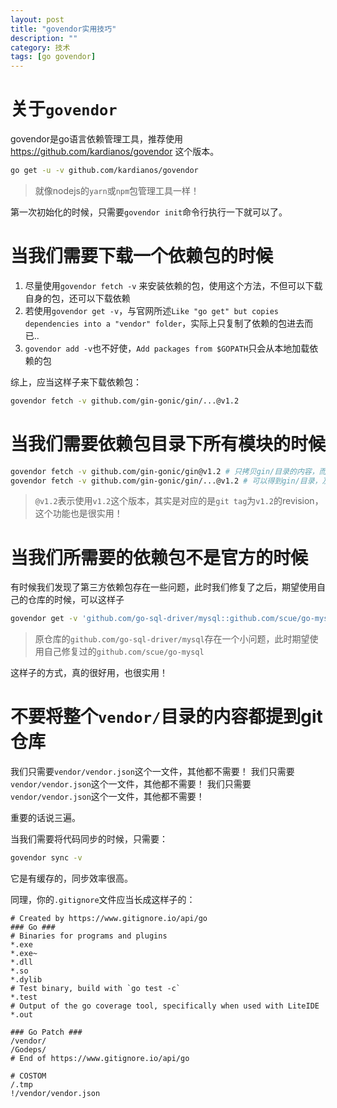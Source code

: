 ```yaml
---
layout: post
title: "govendor实用技巧"
description: ""
category: 技术
tags: [go govendor]
---
```


# 关于`govendor`

govendor是go语言依赖管理工具，推荐使用 https://github.com/kardianos/govendor 这个版本。

```sh
go get -u -v github.com/kardianos/govendor
```

> 就像nodejs的`yarn`或`npm`包管理工具一样！

第一次初始化的时候，只需要`govendor init`命令行执行一下就可以了。

# 当我们需要下载一个依赖包的时候

1. 尽量使用`govendor fetch -v` 来安装依赖的包，使用这个方法，不但可以下载自身的包，还可以下载依赖
2. 若使用`govendor get -v`，与官网所述`Like "go get" but copies dependencies into a "vendor" folder`，实际上只复制了依赖的包进去而已..
3. `govendor add -v`也不好使，`Add packages from $GOPATH`只会从本地加载依赖的包

综上，应当这样子来下载依赖包：

```sh
govendor fetch -v github.com/gin-gonic/gin/...@v1.2
```

# 当我们需要依赖包目录下所有模块的时候

```sh
govendor fetch -v github.com/gin-gonic/gin@v1.2 # 只拷贝gin/目录的内容，而不包含其子目录
govendor fetch -v github.com/gin-gonic/gin/...@v1.2 # 可以得到gin/目录，及其所有子目录
```

> `@v1.2`表示使用`v1.2`这个版本，其实是对应的是`git tag`为`v1.2`的revision，这个功能也是很实用！

# 当我们所需要的依赖包不是官方的时候

有时候我们发现了第三方依赖包存在一些问题，此时我们修复了之后，期望使用自己的仓库的时候，可以这样子

```sh
govendor get -v 'github.com/go-sql-driver/mysql::github.com/scue/go-mysql'
```

> 原仓库的`github.com/go-sql-driver/mysql`存在一个小问题，此时期望使用自己修复过的`github.com/scue/go-mysql`

这样子的方式，真的很好用，也很实用！

# 不要将整个`vendor/`目录的内容都提到git仓库

我们只需要`vendor/vendor.json`这个一文件，其他都不需要！
我们只需要`vendor/vendor.json`这个一文件，其他都不需要！
我们只需要`vendor/vendor.json`这个一文件，其他都不需要！

重要的话说三遍。

当我们需要将代码同步的时候，只需要：

```sh
govendor sync -v
```

它是有缓存的，同步效率很高。

同理，你的`.gitignore`文件应当长成这样子的：

```
# Created by https://www.gitignore.io/api/go
### Go ###
# Binaries for programs and plugins
*.exe
*.exe~
*.dll
*.so
*.dylib
# Test binary, build with `go test -c`
*.test
# Output of the go coverage tool, specifically when used with LiteIDE
*.out

### Go Patch ###
/vendor/
/Godeps/
# End of https://www.gitignore.io/api/go

# COSTOM
/.tmp
!/vendor/vendor.json
```

